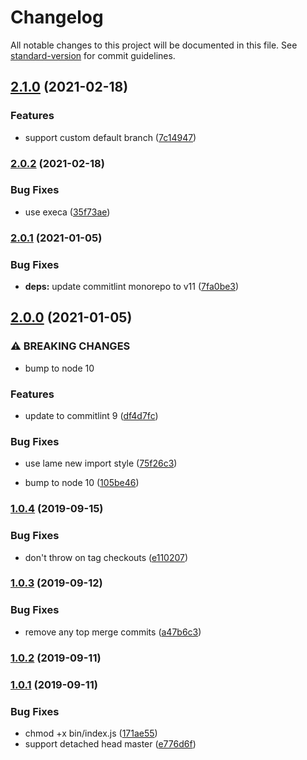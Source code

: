 # Changelog

All notable changes to this project will be documented in this file. See [standard-version](https://github.com/conventional-changelog/standard-version) for commit guidelines.

## [2.1.0](https://github.com/CrowdStrike/commitlint/compare/v2.0.2...v2.1.0) (2021-02-18)


### Features

* support custom default branch ([7c14947](https://github.com/CrowdStrike/commitlint/commit/7c14947d2eb164067f0f4d25486fca87a28306bb))

### [2.0.2](https://github.com/CrowdStrike/commitlint/compare/v2.0.1...v2.0.2) (2021-02-18)


### Bug Fixes

* use execa ([35f73ae](https://github.com/CrowdStrike/commitlint/commit/35f73ae5e8ad53f770d7b08cc11830ac4714677c))

### [2.0.1](https://github.com/CrowdStrike/commitlint/compare/v2.0.0...v2.0.1) (2021-01-05)


### Bug Fixes

* **deps:** update commitlint monorepo to v11 ([7fa0be3](https://github.com/CrowdStrike/commitlint/commit/7fa0be3c74942dca178a1f1a9b959bb38466bf49))

## [2.0.0](https://github.com/CrowdStrike/commitlint/compare/v1.0.4...v2.0.0) (2021-01-05)


### ⚠ BREAKING CHANGES

* bump to node 10

### Features

* update to commitlint 9 ([df4d7fc](https://github.com/CrowdStrike/commitlint/commit/df4d7fc2a374c21e72fe75513d983ae04563b75c))


### Bug Fixes

* use lame new import style ([75f26c3](https://github.com/CrowdStrike/commitlint/commit/75f26c38e228c65a1621b7c9eef9aa9b8a6f33c4))


* bump to node 10 ([105be46](https://github.com/CrowdStrike/commitlint/commit/105be46c41c9bacab3c01c4f0a25c786e4dd44d5))

### [1.0.4](https://github.com/CrowdStrike/commitlint/compare/v1.0.3...v1.0.4) (2019-09-15)


### Bug Fixes

* don't throw on tag checkouts ([e110207](https://github.com/CrowdStrike/commitlint/commit/e110207))

### [1.0.3](https://github.com/CrowdStrike/commitlint/compare/v1.0.2...v1.0.3) (2019-09-12)


### Bug Fixes

* remove any top merge commits ([a47b6c3](https://github.com/CrowdStrike/commitlint/commit/a47b6c3))

### [1.0.2](https://github.com/CrowdStrike/commitlint/compare/v1.0.1...v1.0.2) (2019-09-11)

### [1.0.1](https://github.com/CrowdStrike/commitlint/compare/v1.0.0...v1.0.1) (2019-09-11)


### Bug Fixes

* chmod +x bin/index.js ([171ae55](https://github.com/CrowdStrike/commitlint/commit/171ae55))
* support detached head master ([e776d6f](https://github.com/CrowdStrike/commitlint/commit/e776d6f))
